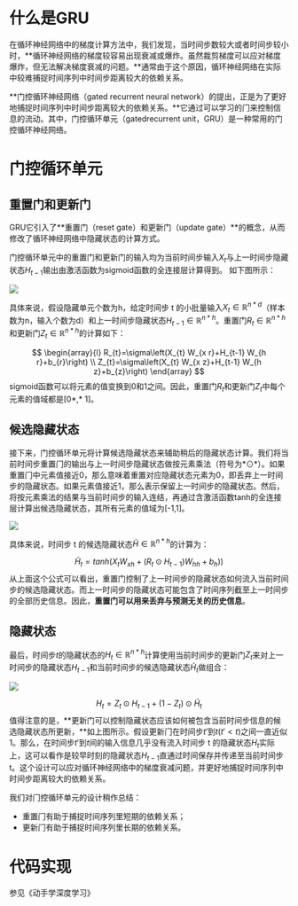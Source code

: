 #  什么是GRU

在循环神经⽹络中的梯度计算⽅法中，我们发现，当时间步数较⼤或者时间步较小时，**循环神经⽹络的梯度较容易出现衰减或爆炸。虽然裁剪梯度可以应对梯度爆炸，但⽆法解决梯度衰减的问题。**通常由于这个原因，循环神经⽹络在实际中较难捕捉时间序列中时间步距离较⼤的依赖关系。 

**门控循环神经网络（gated recurrent neural network）的提出，正是为了更好地捕捉时间序列中时间步距离较大的依赖关系。**它通过可以学习的⻔来控制信息的流动。其中，门控循环单元（gatedrecurrent unit，GRU）是⼀种常⽤的门控循环神经⽹络。

# 门控循环单元

## 重置门和更新门

GRU它引⼊了**重置门（reset gate）和更新门（update gate）**的概念，从而修改了循环神经⽹络中隐藏状态的计算方式。 

门控循环单元中的重置门和更新门的输⼊均为当前时间步输⼊$X_t$与上⼀时间步隐藏状态$H_{t-1}$输出由激活函数为sigmoid函数的全连接层计算得到。 如下图所示：

![](https://gitee.com/liuhuihe/Ehe/raw/master/images/GRU-20201214-201033-186016.png)

具体来说，假设隐藏单元个数为h，给定时间步 t 的小批量输入$X_{t} \in \mathbb{R}^{n * d}$（样本数为n，输⼊个数为d）和上⼀时间步隐藏状态$H_{t-1} \in \mathbb{R}^{n * h}$。重置门$R_t \in \mathbb{R}^{n * h}$和更新门$Z_t \in \mathbb{R}^{n * h}$的计算如下：

$$
\begin{array}{l}
R_{t}=\sigma\left(X_{t} W_{x r}+H_{t-1} W_{h r}+b_{r}\right) \\
Z_{t}=\sigma\left(X_{t} W_{x z}+H_{t-1} W_{h z}+b_{z}\right)
\end{array}
$$
sigmoid函数可以将元素的值变换到0和1之间。因此，重置门$R_t$和更新门$Z_t$中每个元素的值域都是[0*,* 1]。



## 候选隐藏状态

接下来，门控循环单元将计算候选隐藏状态来辅助稍后的隐藏状态计算。我们将当前时间步重置⻔的输出与上⼀时间步隐藏状态做按元素乘法（符号为*⊙*）。如果重置⻔中元素值接近0，那么意味着重置对应隐藏状态元素为0，即丢弃上⼀时间步的隐藏状态。如果元素值接近1，那么表示保留上⼀时间步的隐藏状态。然后，将按元素乘法的结果与当前时间步的输⼊连结，再通过含激活函数tanh的全连接层计算出候选隐藏状态，其所有元素的值域为[-1,1]。

 ![](https://gitee.com/liuhuihe/Ehe/raw/master/images/GRU-20201214-201033-220096.png)

具体来说，时间步 t 的候选隐藏状态$\tilde{H} \in \mathbb{R}^{n * h}$的计算为：

$$
\tilde{H}_t=tanh(X_tW_{xh}+(R_t⊙H_{t-1})W_{hh}+b_h))
$$
从上面这个公式可以看出，重置门控制了上⼀时间步的隐藏状态如何流入当前时间步的候选隐藏状态。而上⼀时间步的隐藏状态可能包含了时间序列截至上⼀时间步的全部历史信息。因此，**重置门可以用来丢弃与预测无关的历史信息**。



## 隐藏状态

最后，时间步$t$的隐藏状态的$H_t \in \mathbb{R}^{n * h}$计算使用当前时间步的更新门$Z_t$来对上⼀时间步的隐藏状态$H_{t-1}$和当前时间步的候选隐藏状态$\tilde{H}_t$做组合：

 ![](https://gitee.com/liuhuihe/Ehe/raw/master/images/GRU-20201214-201033-235112.png)

$$
H_{t}=Z_{t} \odot H_{t-1}+\left(1-Z_{t}\right) \odot \tilde{H}_{t}
$$
值得注意的是，**更新门可以控制隐藏状态应该如何被包含当前时间步信息的候选隐藏状态所更新，**如上图所⽰。假设更新⻔在时间步$t'$到$t(t'<t)$之间⼀直近似1。那么，在时间步$t'$到$t$间的输⼊信息⼏乎没有流⼊时间步 t 的隐藏状态$H_t$实际上，这可以看作是较早时刻的隐藏状态$H_{t-1}$直通过时间保存并传递⾄当前时间步 t。这个设计可以应对循环神经⽹络中的梯度衰减问题，并更好地捕捉时间序列中时间步距离较⼤的依赖关系。 

我们对⻔控循环单元的设计稍作总结：

- 重置⻔有助于捕捉时间序列⾥短期的依赖关系；
- 更新⻔有助于捕捉时间序列⾥⻓期的依赖关系。



# 代码实现

参见《动手学深度学习》





